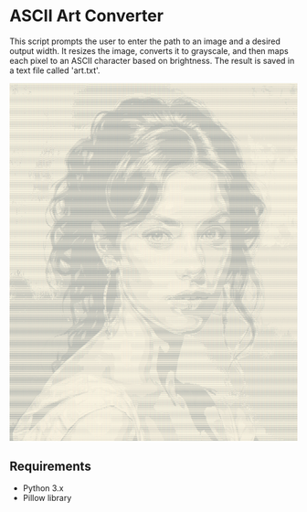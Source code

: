 # ASCII Art Converter

This script prompts the user to enter the path to an image and a desired output width.
It resizes the image, converts it to grayscale, and then maps each pixel to an ASCII character
based on brightness. The result is saved in a text file called 'art.txt'.

![Example of result](result/result_1.png)

## Requirements

- Python 3.x
- Pillow library